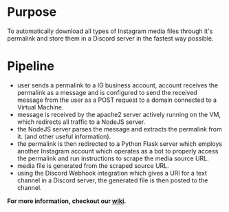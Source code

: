 # Purpose

To automatically download all types of Instagram media files through it's permalink and store them in a Discord server in the fastest way possible.


# Pipeline

- user sends a permalink to a IG business account, account receives the permalink as a message and is configured to send the received message from the user as a POST request to a domain connected to a Virtual Machine.
- message is received by the apache2 server actively running on the VM, which redirects all traffic to a NodeJS server.
- the NodeJS server parses the message and extracts the permalink from it. (and other useful information).
- the permalink is then redirected to a Python Flask server which employs another Instagram account which operates as a bot to properly access the permalink and run instructions to scrape the media source URL.
- media file is generated from the scraped source URL.
- using the Discord Webhook integration which gives a URl for a text channel in a Discord server, the generated file is then posted to the channel.


**For more information, checkout our [wiki](https://github.com/rhitabratakarar/EasyGramFetch/wiki).**